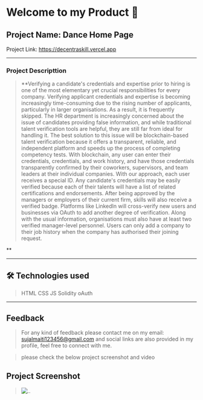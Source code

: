 # Welcome to my Product 👋

## Project Name: Dance Home Page

Project Link: https://decentraskill.vercel.app

---

### Project Descripttion

> **Verifying a candidate's credentials and expertise prior to hiring is one of the most elementary yet crucial responsibilities for every company. Verifying applicant credentials and expertise is becoming increasingly time-consuming due to the rising number of applicants, particularly in larger organisations. 
> As a result, it is frequently skipped. The HR department is increasingly concerned about the issue of candidates providing false information, and while traditional talent verification tools are helpful, they are still far from ideal for handling it.
> The best solution to this issue will be blockchain-based talent verification because it offers a transparent, reliable, and independent platform and speeds up the process of completing competency tests. With blockchain, any user can enter their credentials, credentials, and work history, and have those credentials transparently confirmed by their coworkers, supervisors, and team leaders at their individual companies.
> With our approach, each user receives a special ID. Any candidate's credentials may be easily verified because each of their talents will have a list of related certifications and endorsements. After being approved by the managers or employers of their current firm, skills will also receive a verified badge. 
> Platforms like LinkedIn will cross-verify new users and businesses via OAuth to add another degree of verification. Along with the usual information, organisations must also have at least two verified manager-level personnel. Users can only add a company to their job history when the company has authorised their joining request.


**

---

## 🛠 Technologies used

> HTML
> CSS
> JS
> Solidity
> oAuth


---


## Feedback

> For any kind of feedback please contact me on my email: sujalmaiti123456@gmail.com and social links are also provided in my profile, feel free to connect with me.

> please check the below project screenshot and video

## Project Screenshot

> ![..](screenshot.png)
